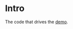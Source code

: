 # Intro

The code that drives the [demo](https://davidcmoulton.github.io/responsive-images-demo-2025/).
